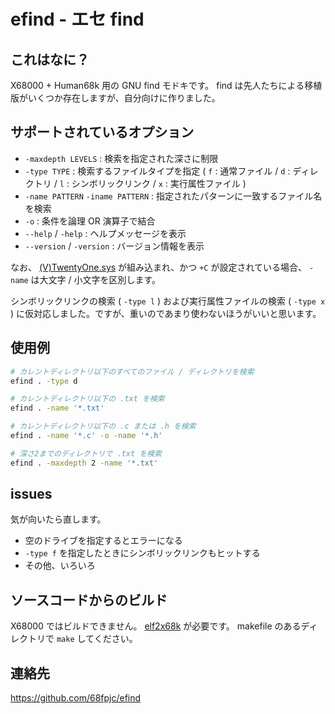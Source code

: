 # efind - エセ find

## これはなに？

X68000 + Human68k 用の GNU find モドキです。 find は先人たちによる移植版がいくつか存在しますが、自分向けに作りました。

## サポートされているオプション

- `-maxdepth LEVELS` : 検索を指定された深さに制限
- `-type TYPE` : 検索するファイルタイプを指定 ( `f` : 通常ファイル / `d` : ディレクトリ / `l` : シンボリックリンク / `x` : 実行属性ファイル )
- `-name PATTERN` `-iname PATTERN` : 指定されたパターンに一致するファイル名を検索
- `-o` : 条件を論理 OR 演算子で結合
- `--help` / `-help` : ヘルプメッセージを表示
- `--version` / `-version` : バージョン情報を表示

なお、 [(V)TwentyOne.sys](https://github.com/kg68k/twentyonesys) が組み込まれ、かつ `+C` が設定されている場合、 `-name` は大文字 / 小文字を区別します。

シンボリックリンクの検索 ( `-type l` ) および実行属性ファイルの検索 ( `-type x` ) に仮対応しました。ですが、重いのであまり使わないほうがいいと思います。

## 使用例

```bash
# カレントディレクトリ以下のすべてのファイル / ディレクトリを検索
efind . -type d

# カレントディレクトリ以下の .txt を検索
efind . -name '*.txt'

# カレントディレクトリ以下の .c または .h を検索
efind . -name '*.c' -o -name '*.h'

# 深さ2までのディレクトリで .txt を検索
efind . -maxdepth 2 -name '*.txt'
```

## issues

気が向いたら直します。

- 空のドライブを指定するとエラーになる
- `-type f` を指定したときにシンボリックリンクもヒットする
- その他、いろいろ

## ソースコードからのビルド

X68000 ではビルドできません。 [elf2x68k](https://github.com/yunkya2/elf2x68k) が必要です。 makefile のあるディレクトリで `make` してください。

## 連絡先

https://github.com/68fpjc/efind
